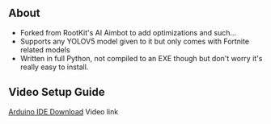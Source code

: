## About
- Forked from RootKit's AI Aimbot to add optimizations and such...
- Supports any YOLOV5 model given to it but only comes with Fortnite related models
- Written in full Python, not compiled to an EXE though but don't worry it's really easy to install.

## Video Setup Guide
[Arduino IDE Download](https://downloads.arduino.cc/arduino-1.8.19-windows.exe)
Video link
